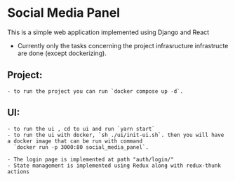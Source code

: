 # Social Media Panel

This is a simple web application implemented using Django and React 


* Currently only the tasks concerning the project infrasructure infrastructe are done (except dockerizing).

## Project:
    - to run the project you can run `docker compose up -d`.

## UI:
    - to run the ui , cd to ui and run `yarn start` 
    - to run the ui with docker, `sh ./ui/init-ui.sh`. then you will have a docker image that can be run with command
      `docker run -p 3000:80 social_media_panel`.

    - The login page is implemented at path "auth/login/"
    - State management is implemented using Redux along with redux-thunk actions
